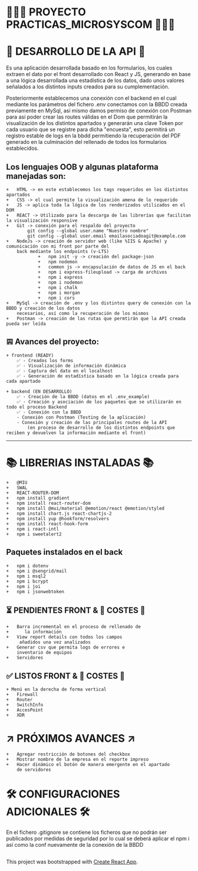 # 👨🏻‍🎓 PROYECTO PRACTICAS_MICROSYSCOM 👨🏻‍🎓
# 📲 DESARROLLO DE LA API 📲

Es una aplicación desarrollada basado en los formularios, los cuales extraen el dato por el front
desarrollado con React y JS, generando en base a una lógica desarrollada una estadística de los datos,
dado unos valores señalados a los distintos inputs creados para su cumplementación.

Posteriormente establecemos una conexión con el backend en el cual mediante los parámetros del
fichero .env conectamos con la BBDD creada previamente en MySql, así mismo damos permiso de conexión con
Postman para así poder crear las routes válidas en el Dom que permitirán la visualización de los
distintos apartados y generarán una clave Token por cada usuario que se registre para dicha "encuesta",
esto permitirá un registro estable de logs en la bbdd permitiendo la recuperación del PDF generado en la
culminación del rellenado de todos los formularios establecidos.

## Los lenguajes OOB y algunas plataforma manejadas son:
    +   HTML -> en este establecemos los tags requeridos en los distintos apartados
    +   CSS -> el cual permite la visualización amena de lo requerido
    +   JS -> aplica toda la lógica de los renderizados utilizados en el DOM
    +   REACT -> Utilizado para la descarga de las librerías que facilitan la visualización responsive
    +   Git -> conexión para el respaldo del proyecto
            git config --global user.name "Nuestro nombre"
            git config --global user.email emailasociadoagit@example.com
    +   NodeJs -> creación de servidor web (like %IIS & Apache) y comunicación con mi front por parte del
        back mediante los endpoints (v-LTS)
                +   npm init -y -> creación del package-json
                +   npm nodemon 
                +   common js -> encapsulación de datos de JS en el back
                +   npm i express-fileupload -> carga de archivos
                +   npm i express
                +   npm i nodemon
                +   npm i chalk
                +   npm i morgan
                +   npm i cors
    +   MySql -> creación de .env y los distintos query de conexión con la BBDD y creación de los datos
        necesarios, así como la recuperación de los mismos
    +   Postman -> creación de las rutas que permtirán que la API creada pueda ser leída

## 𝌙 Avances del proyecto:

    + frontend (READY)
        ✅ - Creados los forms
        ✅ - Visualización de información dinámica
        ✅ - Captura del dato en el localhost
        ✅ - Generación de estadística basado en la lógica creada para cada apartado

    + backend (EN DESARROLLO)
        ✅ - Creación de la BBDD (datos en el .env_example)
        ✅ - Creación y asociación de los paquetes que se utilizarán en todo el proceso Backend
        ✅ - Conexión con la BBDD
        - Conexión con Postman (Testing de la aplicación)
        - Conexión y creación de las principales routes de la API
            (en proceso de desarrollo de los distintos endpoints que reciben y devuelven la información mediante el front)

******************************************************************************************************************************************************************************************************************************************

# 📚 LIBRERIAS INSTALADAS 📚

    +   @MIU
    +   SWAL
    +   REACT-ROUTER-DOM
    +   npm install gradient
    +   npm install react-router-dom
    +   npm install @mui/material @emotion/react @emotion/styled
    +   npm install chart.js react-chartjs-2
    +   npm install yup @hookform/resolvers
    +   npm install react-hook-form
    +   npm i react-intl
    +   npm i sweetalert2


## Paquetes instalados en el back

    +   npm i dotenv
    +   npm i @sengrid/mail
    +   npm i msql2
    +   npm i bcrypt
    +   npm i joi
    +   npm i jsonwebtoken


## ⏳ PENDIENTES FRONT & 🧧 COSTES 🧧

    +   Barra incremental en el proceso de rellenado de
    +      la información
    +   View report details con todos los campos
         añadidos una vez analizados
    +   Generar csv que permita logs de errores e
        inventario de equipos 
    +   Servidores

## ✅ LISTOS FRONT & 🧧 COSTES 🧧

    + Menú en la derecha de forma vertical
    +   Firewall
    +   Router
    +   SwitchInfo
    +   AccesPoint
    +   XDR

# ↗️ PRÓXIMOS AVANCES ↗️

    +   Agregar restricción de botones del checkbox
    +   Mostrar nombre de la empresa en el reporte impreso
    +   Hacer dinámico el botón de manera emergente en el apartado
        de servidores


# 🛠️ CONFIGURACIONES ADICIONALES 🛠️

En el fichero .gitignore se contiene los ficheros que no podrán ser publicados por medidas de
seguridad por lo cual se deberá aplicar el npm i así como la conf nuevamente de la conexión de la BBDD

##
This project was bootstrapped with [Create React App](https://github.com/facebook/create-react-app).
